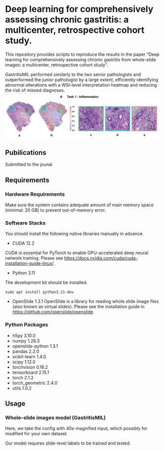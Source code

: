 # Deep learning for comprehensively assessing chronic gastritis: a multicenter, retrospective cohort study.

This repository provides scripts to reproduce the results in the paper "Deep learning for comprehensively assessing chronic gastritis from whole-slide images: a multicenter, retrospective cohort study".

GastritisMIL performed similarly to the two senior pathologists and outperformed the junior pathologist by a large extent, efficiently identifying abnormal alterations with a WSI-level interpretation heatmap and reducing the risk of missed diagnoses.
![image](https://github.com/nicedoctor123/Gastritis-MIL-pathology/blob/main/example.png)

## Pubilications
Submitted to the jounal

## Requirements
### Hardware Requirements
Make sure the system contains adequate amount of main memory space (minimal: 20 GB) to prevent out-of-memory error.

### Software Stacks
You should install the following native libraries manually in advance.

- CUDA 12.2

CUDA is essential for PyTorch to enable GPU-accelerated deep neural network training. Please see https://docs.nvidia.com/cuda/cuda-installation-guide-linux/ .

- Python 3.11

The development kit should be installed.
```
sudo apt install python3.11-dev
```

- OpenSlide 1.3.1
OpenSlide is a library for reading whole slide image files (also known as virtual slides).
Please see the installation guide in https://github.com/openslide/openslide.

### Python Packages

- h5py 3.10.0
- numpy 1.26.3
- openslide-python 1.3.1
- pandas 2.2.0
- scikit-learn 1.4.0
- scipy 1.12.0
- torchvision 0.16.2
- tensorboard 2.15.1
- torch 2.1.2
- torch_geometric 2.4.0
- utils 1.0.2

## Usage

### Whole-slide images model (GastritisMIL)

Here, we take the config with 40x-magnified input, which possibly for modified for your own dataset.

Our model requires slide-level labels to be trained and tested.








